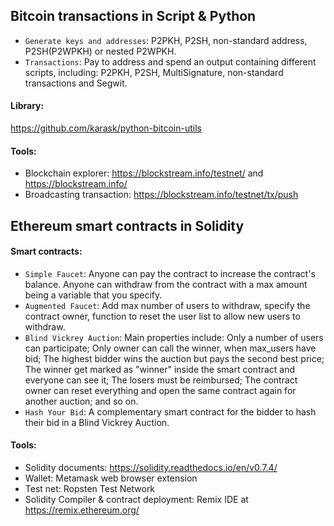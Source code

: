## Bitcoin transactions in Script & Python
- `Generate keys and addresses`: P2PKH, P2SH, non-standard address, P2SH(P2WPKH) or nested P2WPKH.
- `Transactions`: Pay to address and spend an output containing different scripts, including: P2PKH, P2SH, MultiSignature, non-standard transactions and Segwit.
#### Library:
https://github.com/karask/python-bitcoin-utils
#### Tools:
- Blockchain explorer: https://blockstream.info/testnet/ and https://blockstream.info/
- Broadcasting transaction: https://blockstream.info/testnet/tx/push

## Ethereum smart contracts in Solidity

#### Smart contracts:
- `Simple Faucet`: Anyone can pay the contract to increase the contract's balance. Anyone can withdraw from the contract with a max amount being a variable that you specify.
- `Augmented Faucet`: Add max number of users to withdraw, specify the contract owner, function to reset the user list to allow new users to withdraw.
- `Blind Vickrey Auction`: Main properties include: Only a number of users can participate; Only owner can call the winner, when max_users have bid; The highest bidder wins the auction but pays the second best price; The winner get marked as "winner" inside the smart contract and everyone can see it; The losers must be reimbursed; The contract owner can reset everything and open the same contract again for another auction; and so on.
- `Hash Your Bid`: A complementary smart contract for the bidder to hash their bid in a Blind Vickrey Auction.

#### Tools:
- Solidity documents: https://solidity.readthedocs.io/en/v0.7.4/
- Wallet: Metamask web browser extension
- Test net: Ropsten Test Network
- Solidity Compiler & contract deployment: Remix IDE at https://remix.ethereum.org/ 
